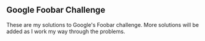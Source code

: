 ## Google Foobar Challenge

These are my solutions to Google's Foobar challenge. More solutions will be added as I work my way through the problems.